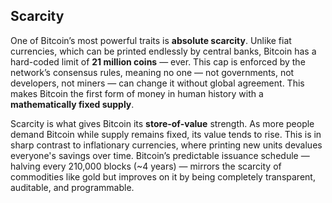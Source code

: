 ## Scarcity

One of Bitcoin’s most powerful traits is **absolute scarcity**. Unlike fiat currencies, which can be printed endlessly by central banks, Bitcoin has a hard-coded limit of **21 million coins** — ever. This cap is enforced by the network’s consensus rules, meaning no one — not governments, not developers, not miners — can change it without global agreement. This makes Bitcoin the first form of money in human history with a **mathematically fixed supply**.

Scarcity is what gives Bitcoin its **store-of-value** strength. As more people demand Bitcoin while supply remains fixed, its value tends to rise. This is in sharp contrast to inflationary currencies, where printing new units devalues everyone's savings over time. Bitcoin’s predictable issuance schedule — halving every 210,000 blocks (~4 years) — mirrors the scarcity of commodities like gold but improves on it by being completely transparent, auditable, and programmable.

